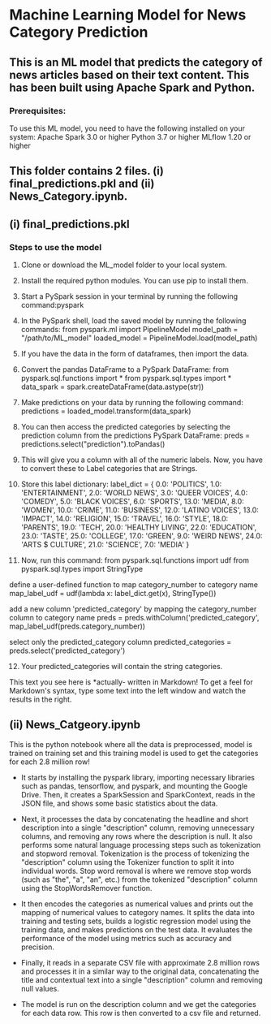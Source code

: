 # Machine Learning Model for News Category Prediction
## This is an ML model that predicts the category of news articles based on their text content. This has been built using Apache Spark and Python.
### Prerequisites:
To use this ML model, you need to have the following installed on your system:
Apache Spark 3.0 or higher
Python 3.7 or higher
MLflow 1.20 or higher

## This folder contains 2 files. (i) final_predictions.pkl and (ii) News_Category.ipynb.
## (i) final_predictions.pkl
### Steps to use the model
1. Clone or download the ML_model folder to your local system.
2. Install the required python modules. You can use pip to install them.
3. Start a PySpark session in your terminal by running the following command:pyspark
4. In the PySpark shell, load the saved model by running the following commands:
from pyspark.ml import PipelineModel
model_path = "/path/to/ML_model"
loaded_model = PipelineModel.load(model_path)

5. If you have the data in the form of dataframes, then import the data.
6. Convert the pandas DataFrame to a PySpark DataFrame:
from pyspark.sql.functions import *
from pyspark.sql.types import *
data_spark = spark.createDataFrame(data.astype(str))

7. Make predictions on your data by running the following command:
predictions = loaded_model.transform(data_spark)
8. You can then access the predicted categories by selecting the prediction column from the predictions PySpark DataFrame:
preds = predictions.select("prediction").toPandas()
9. This will give you a column with all of the numeric labels. Now, you have to convert these to Label categories that are Strings.
10. Store this label dictionary:
label_dict = {
    0.0: 'POLITICS',
    1.0: 'ENTERTAINMENT',
    2.0: 'WORLD NEWS',
    3.0: 'QUEER VOICES',
    4.0: 'COMEDY',
    5.0: 'BLACK VOICES',
    6.0: 'SPORTS',
    13.0: 'MEDIA',
    8.0: 'WOMEN',
    10.0: 'CRIME',
    11.0: 'BUSINESS',
    12.0: 'LATINO VOICES',
    13.0: 'IMPACT',
    14.0: 'RELIGION',
    15.0: 'TRAVEL',
    16.0: 'STYLE',
    18.0: 'PARENTS',
    19.0: 'TECH',
    20.0: 'HEALTHY LIVING',
    22.0: 'EDUCATION',
    23.0: 'TASTE',
    25.0: 'COLLEGE',
    17.0: 'GREEN',
    9.0: 'WEIRD NEWS',
    24.0: 'ARTS $ CULTURE',
    21.0: 'SCIENCE',
    7.0: 'MEDIA'
}
11. Now, run this command:
from pyspark.sql.functions import udf
from pyspark.sql.types import StringType

define a user-defined function to map category_number to category name
map_label_udf = udf(lambda x: label_dict.get(x), StringType())

add a new column 'predicted_category' by mapping the category_number column to category name
preds = preds.withColumn('predicted_category', map_label_udf(preds.category_number))

select only the predicted_category column
predicted_categories = preds.select('predicted_category')

12. Your predicted_categories will contain the string categories.

This text you see here is *actually- written in Markdown! To get a feel
for Markdown's syntax, type some text into the left window and
watch the results in the right.

## (ii) News_Catgeory.ipynb

This is the python notebook where all the data is preprocessed, model is trained on training set and this training model is used to get the categories for each 2.8 million row!

- It starts by installing the pyspark library, importing necessary libraries such as pandas, tensorflow, and pyspark, and mounting the Google Drive. Then, it creates a SparkSession and SparkContext, reads in the JSON file, and shows some basic statistics about the data.
- Next, it processes the data by concatenating the headline and short description into a single "description" column, removing unnecessary columns, and removing any rows where the description is null. It also performs some natural language processing steps such as tokenization and stopword removal. Tokenization is the process of tokenizing the "description" column using the Tokenizer function to split it into individual words. Stop word removal is where we remove stop words (such as "the", "a", "an", etc.) from the tokenized "description" column using the StopWordsRemover function.

- It then encodes the categories as numerical values and prints out the mapping of numerical values to category names. It splits the data into training and testing sets, builds a logistic regression model using the training data, and makes predictions on the test data. It evaluates the performance of the model using metrics such as accuracy and precision.

- Finally, it reads in a separate CSV file with approximate  2.8 million rows and processes it in a similar way to the original data, concatenating the title and contextual text into a single "description" column and removing null values.
- The model is run on the description column and we get the categories for each data row. This row is then converted to a csv file and returned.